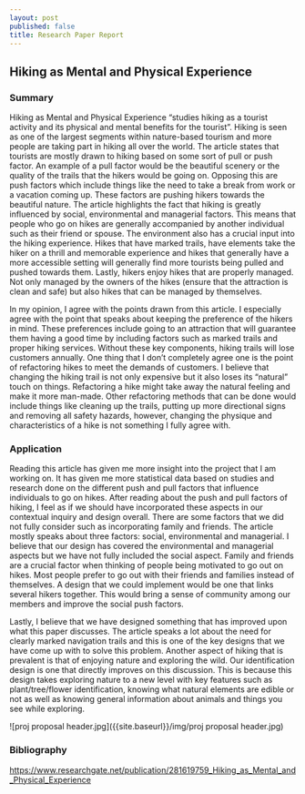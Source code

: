 ```yaml
---
layout: post
published: false
title: Research Paper Report
---
```

## Hiking as Mental and Physical Experience

### Summary

Hiking as Mental and Physical Experience “studies hiking as a tourist activity and its physical and mental benefits for the tourist”. Hiking is seen as one of the largest segments within nature-based tourism and more people are taking part in hiking all over the world. The article states that tourists are mostly drawn to hiking based on some sort of pull or push factor. An example of a pull factor would be the beautiful scenery or the quality of the trails that the hikers would be going on. Opposing this are push factors which include things like the need to take a break from work or a vacation coming up. These factors are pushing hikers towards the beautiful nature. The article highlights the fact that hiking is greatly influenced by social, environmental and managerial factors. This means that people who go on hikes are generally accompanied by another individual such as their friend or spouse. The environment also has a crucial input into the hiking experience. Hikes that have marked trails, have elements take the hiker on a thrill and memorable experience and hikes that generally have a more accessible setting will generally find more tourists being pulled and pushed towards them. Lastly, hikers enjoy hikes that are properly managed. Not only managed by the owners of the hikes (ensure that the attraction is clean and safe) but also hikes that can be managed by themselves. 

In my opinion, I agree with the points drawn from this article. I especially agree with the point that speaks about keeping the preference of the hikers in mind. These preferences include going to an attraction that will guarantee them having a good time by including factors such as marked trails and proper hiking services. Without these key components, hiking trails will lose customers annually. One thing that I don’t completely agree one is the point of refactoring hikes to meet the demands of customers. I believe that changing the hiking trail is not only expensive but it also loses its “natural” touch on things. Refactoring a hike might take away the natural feeling and make it more man-made. Other refactoring methods that can be done would include things like cleaning up the trails, putting up more directional signs and removing all safety hazards, however, changing the physique and characteristics of a hike is not something I fully agree with.

### Application

Reading this article has given me more insight into the project that I am working on. It has given me more statistical data based on studies and research done on the different push and pull factors that influence individuals to go on hikes. After reading about the push and pull factors of hiking, I feel as if we should have incorporated these aspects in our contextual inquiry and design overall. There are some factors that we did not fully consider such as incorporating family and friends. The article mostly speaks about three factors: social, environmental and managerial. I believe that our design has covered the environmental and managerial aspects but we have not fully included the social aspect. Family and friends are a crucial factor when thinking of people being motivated to go out on hikes. Most people prefer to go out with their friends and families instead of themselves. A design that we could implement would be one that links several hikers together. This would bring a sense of community among our members and improve the social push factors.

Lastly, I believe that we have designed something that has improved upon what this paper discusses. The article speaks a lot about the need for clearly marked navigation trails and this is one of the key designs that we have come up with to solve this problem. Another aspect of hiking that is prevalent is that of enjoying nature and exploring the wild. Our identification design is one that directly improves on this discussion. This is because this design takes exploring nature to a new level with key features such as plant/tree/flower identification, knowing what natural elements are edible or not as well as knowing general information about animals and things you see while exploring. 

![proj proposal header.jpg]({{site.baseurl}}/img/proj proposal header.jpg)

### Bibliography

https://www.researchgate.net/publication/281619759_Hiking_as_Mental_and_Physical_Experience


